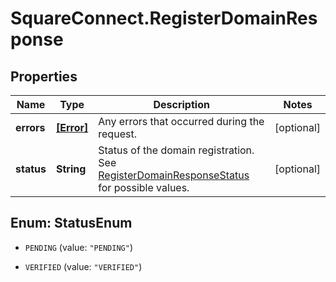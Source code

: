 # SquareConnect.RegisterDomainResponse

## Properties
Name | Type | Description | Notes
------------ | ------------- | ------------- | -------------
**errors** | [**[Error]**](Error.md) | Any errors that occurred during the request. | [optional] 
**status** | **String** | Status of the domain registration.  See [RegisterDomainResponseStatus](#type-registerdomainresponsestatus) for possible values. | [optional] 


<a name="StatusEnum"></a>
## Enum: StatusEnum


* `PENDING` (value: `"PENDING"`)

* `VERIFIED` (value: `"VERIFIED"`)




